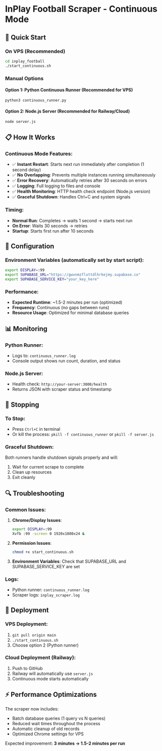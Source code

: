 # InPlay Football Scraper - Continuous Mode

## 🚀 Quick Start

### On VPS (Recommended)
```bash
cd inplay_football
./start_continuous.sh
```

### Manual Options

#### Option 1: Python Continuous Runner (Recommended for VPS)
```bash
python3 continuous_runner.py
```

#### Option 2: Node.js Server (Recommended for Railway/Cloud)
```bash
node server.js
```

## 📋 How It Works

### Continuous Mode Features:
- ✅ **Instant Restart**: Starts next run immediately after completion (1 second delay)
- ✅ **No Overlapping**: Prevents multiple instances running simultaneously
- ✅ **Error Recovery**: Automatically retries after 30 seconds on errors
- ✅ **Logging**: Full logging to files and console
- ✅ **Health Monitoring**: HTTP health check endpoint (Node.js version)
- ✅ **Graceful Shutdown**: Handles Ctrl+C and system signals

### Timing:
- **Normal Run**: Completes → waits 1 second → starts next run
- **On Error**: Waits 30 seconds → retries
- **Startup**: Starts first run after 10 seconds

## 🔧 Configuration

### Environment Variables (automatically set by start script):
```bash
export DISPLAY=:99
export SUPABASE_URL="https://gwvnmzflxttdlhrkejmy.supabase.co"
export SUPABASE_SERVICE_KEY="your_key_here"
```

### Performance:
- **Expected Runtime**: ~1.5-2 minutes per run (optimized)
- **Frequency**: Continuous (no gaps between runs)
- **Resource Usage**: Optimized for minimal database queries

## 📊 Monitoring

### Python Runner:
- Logs to: `continuous_runner.log`
- Console output shows run count, duration, and status

### Node.js Server:
- Health check: `http://your-server:3000/health`
- Returns JSON with scraper status and timestamp

## 🛑 Stopping

### To Stop:
- Press `Ctrl+C` in terminal
- Or kill the process: `pkill -f continuous_runner` or `pkill -f server.js`

### Graceful Shutdown:
Both runners handle shutdown signals properly and will:
1. Wait for current scrape to complete
2. Clean up resources
3. Exit cleanly

## 🔍 Troubleshooting

### Common Issues:

1. **Chrome/Display Issues**:
   ```bash
   export DISPLAY=:99
   Xvfb :99 -screen 0 1920x1080x24 &
   ```

2. **Permission Issues**:
   ```bash
   chmod +x start_continuous.sh
   ```

3. **Environment Variables**:
   Check that SUPABASE_URL and SUPABASE_SERVICE_KEY are set

### Logs:
- Python runner: `continuous_runner.log`
- Scraper logs: `inplay_scraper.log`

## 🚀 Deployment

### VPS Deployment:
1. `git pull origin main`
2. `./start_continuous.sh`
3. Choose option 2 (Python runner)

### Cloud Deployment (Railway):
1. Push to GitHub
2. Railway will automatically use `server.js`
3. Continuous mode starts automatically

## ⚡ Performance Optimizations

The scraper now includes:
- Batch database queries (1 query vs N queries)
- Reduced wait times throughout the process
- Automatic cleanup of old records
- Optimized Chrome settings for VPS

Expected improvement: **3 minutes → 1.5-2 minutes per run**
